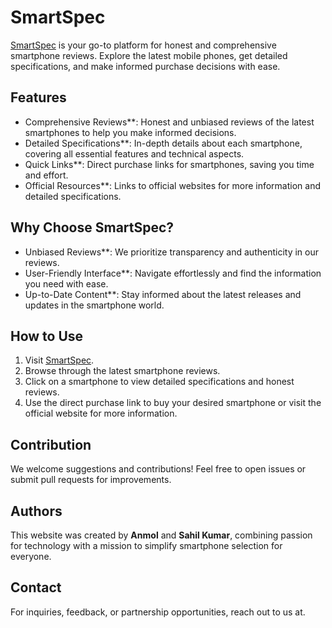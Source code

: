 # SmartSpec

[SmartSpec](https://smartspec.netlify.app/) is your go-to platform for honest and comprehensive smartphone reviews. Explore the latest mobile phones, get detailed specifications, and make informed purchase decisions with ease.

## Features

- Comprehensive Reviews**: Honest and unbiased reviews of the latest smartphones to help you make informed decisions.
- Detailed Specifications**: In-depth details about each smartphone, covering all essential features and technical aspects.
- Quick Links**: Direct purchase links for smartphones, saving you time and effort.
- Official Resources**: Links to official websites for more information and detailed specifications.

## Why Choose SmartSpec?

- Unbiased Reviews**: We prioritize transparency and authenticity in our reviews.
- User-Friendly Interface**: Navigate effortlessly and find the information you need with ease.
- Up-to-Date Content**: Stay informed about the latest releases and updates in the smartphone world.

## How to Use

1. Visit [SmartSpec](https://smartspec.netlify.app/).
2. Browse through the latest smartphone reviews.
3. Click on a smartphone to view detailed specifications and honest reviews.
4. Use the direct purchase link to buy your desired smartphone or visit the official website for more information.

## Contribution

We welcome suggestions and contributions! Feel free to open issues or submit pull requests for improvements.

## Authors

This website was created by **Anmol** and **Sahil Kumar**, combining passion for technology with a mission to simplify smartphone selection for everyone.

## Contact

For inquiries, feedback, or partnership opportunities, reach out to us at.
